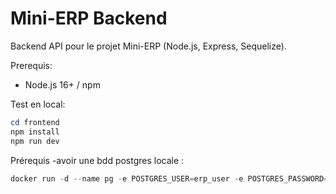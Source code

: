 # Mini-ERP Backend

Backend API pour le projet Mini-ERP (Node.js, Express, Sequelize).

Prerequis:
- Node.js 16+ / npm

Test en local:

```powershell
cd frontend
npm install
npm run dev
```

Prérequis -avoir une bdd postgres locale :

```powershell
docker run -d --name pg -e POSTGRES_USER=erp_user -e POSTGRES_PASSWORD=erp_pass -e POSTGRES_DB=erp_db -p 5432:5432 postgres
```